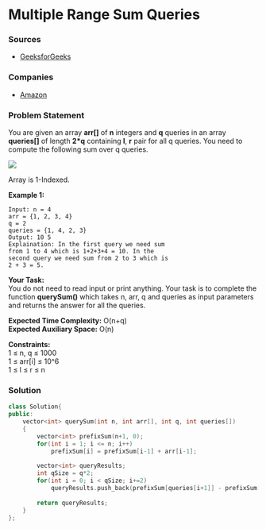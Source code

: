 # Multiple Range Sum Queries

### Sources

* [GeeksforGeeks](https://practice.geeksforgeeks.org/problems/sum-of-query-ii5310/1#)

### Companies

* [Amazon](../../company-based-lists/amazon.md)

### Problem Statement

You are given an array **arr\[\]** of **n** integers and **q** queries in an array **queries\[\]** of length **2\*q** containing **l**, **r** pair for all q queries. You need to compute the following sum over q queries.

![](https://latex.codecogs.com/gif.latex?\sum_{i=l}^{r}arr[i])

Array is 1-Indexed.

**Example 1:**

```text
Input: n = 4
arr = {1, 2, 3, 4}
q = 2
queries = {1, 4, 2, 3}
Output: 10 5
Explaination: In the first query we need sum 
from 1 to 4 which is 1+2+3+4 = 10. In the 
second query we need sum from 2 to 3 which is 
2 + 3 = 5.
```

**Your Task:**  
 You do not need to read input or print anything. Your task is to complete the function **querySum\(\)** which takes n, arr, q and queries as input parameters and returns the answer for all the queries.

**Expected Time Complexity:** O\(n+q\)  
 **Expected Auxiliary Space:** O\(n\)

**Constraints:**  
 1 ≤ n, q ≤ 1000  
 1 ≤ arr\[i\] ≤ 10^6  
 1 ≤ l ≤ r ≤ n

### Solution

```cpp
class Solution{
public:
    vector<int> querySum(int n, int arr[], int q, int queries[])
    {
        vector<int> prefixSum(n+1, 0);
        for(int i = 1; i <= n; i++)
            prefixSum[i] = prefixSum[i-1] + arr[i-1];
        
        vector<int> queryResults;
        int qSize = q*2;
        for(int i = 0; i < qSize; i+=2)
            queryResults.push_back(prefixSum[queries[i+1]] - prefixSum[queries[i]-1]);
        
        return queryResults;
    }
};
```

